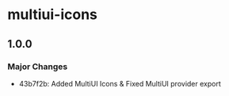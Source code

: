 # multiui-icons

## 1.0.0

### Major Changes

- 43b7f2b: Added MultiUI Icons & Fixed MultiUI provider export
